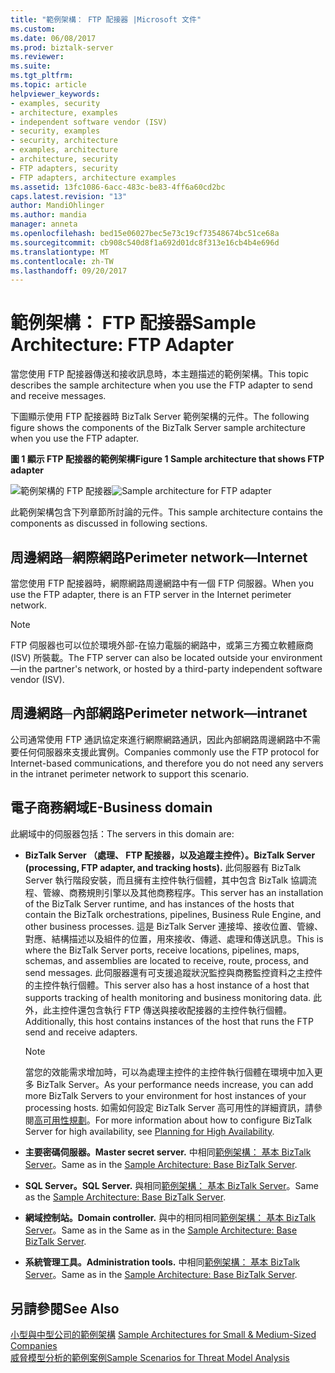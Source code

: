 ```yaml
---
title: "範例架構： FTP 配接器 |Microsoft 文件"
ms.custom: 
ms.date: 06/08/2017
ms.prod: biztalk-server
ms.reviewer: 
ms.suite: 
ms.tgt_pltfrm: 
ms.topic: article
helpviewer_keywords:
- examples, security
- architecture, examples
- independent software vendor (ISV)
- security, examples
- security, architecture
- examples, architecture
- architecture, security
- FTP adapters, security
- FTP adapters, architecture examples
ms.assetid: 13fc1086-6acc-483c-be83-4ff6a60cd2bc
caps.latest.revision: "13"
author: MandiOhlinger
ms.author: mandia
manager: anneta
ms.openlocfilehash: bed15e06027bec5e73c19cf73548674bc51ce68a
ms.sourcegitcommit: cb908c540d8f1a692d01dc8f313e16cb4b4e696d
ms.translationtype: MT
ms.contentlocale: zh-TW
ms.lasthandoff: 09/20/2017
---
```

# <a name="sample-architecture-ftp-adapter"></a><span data-ttu-id="5440f-102">範例架構： FTP 配接器</span><span class="sxs-lookup"><span data-stu-id="5440f-102">Sample Architecture: FTP Adapter</span></span>
<span data-ttu-id="5440f-103">當您使用 FTP 配接器傳送和接收訊息時，本主題描述的範例架構。</span><span class="sxs-lookup"><span data-stu-id="5440f-103">This topic describes the sample architecture when you use the FTP adapter to send and receive messages.</span></span>  
  
 <span data-ttu-id="5440f-104">下圖顯示使用 FTP 配接器時 BizTalk Server 範例架構的元件。</span><span class="sxs-lookup"><span data-stu-id="5440f-104">The following figure shows the components of the BizTalk Server sample architecture when you use the FTP adapter.</span></span>  
  
 <span data-ttu-id="5440f-105">**圖 1 顯示 FTP 配接器的範例架構**</span><span class="sxs-lookup"><span data-stu-id="5440f-105">**Figure 1 Sample architecture that shows FTP adapter**</span></span>  
  
 <span data-ttu-id="5440f-106">![範例架構的 FTP 配接器](../core/media/tdi-sec-refarch-ftp.gif "TDI_Sec_RefArch_FTP")</span><span class="sxs-lookup"><span data-stu-id="5440f-106">![Sample architecture for FTP adapter](../core/media/tdi-sec-refarch-ftp.gif "TDI_Sec_RefArch_FTP")</span></span>  
  
 <span data-ttu-id="5440f-107">此範例架構包含下列章節所討論的元件。</span><span class="sxs-lookup"><span data-stu-id="5440f-107">This sample architecture contains the components as discussed in following sections.</span></span>  
  
## <a name="perimeter-networkinternet"></a><span data-ttu-id="5440f-108">周邊網路─網際網路</span><span class="sxs-lookup"><span data-stu-id="5440f-108">Perimeter network―Internet</span></span>  
 <span data-ttu-id="5440f-109">當您使用 FTP 配接器時，網際網路周邊網路中有一個 FTP 伺服器。</span><span class="sxs-lookup"><span data-stu-id="5440f-109">When you use the FTP adapter, there is an FTP server in the Internet perimeter network.</span></span>  
  
> [!NOTE]
>  <span data-ttu-id="5440f-110">FTP 伺服器也可以位於環境外部-在協力電腦的網路中，或第三方獨立軟體廠商 (ISV) 所裝載。</span><span class="sxs-lookup"><span data-stu-id="5440f-110">The FTP server can also be located outside your environment—in the partner's network, or hosted by a third-party independent software vendor (ISV).</span></span>  
  
## <a name="perimeter-networkintranet"></a><span data-ttu-id="5440f-111">周邊網路─內部網路</span><span class="sxs-lookup"><span data-stu-id="5440f-111">Perimeter network―intranet</span></span>  
 <span data-ttu-id="5440f-112">公司通常使用 FTP 通訊協定來進行網際網路通訊，因此內部網路周邊網路中不需要任何伺服器來支援此實例。</span><span class="sxs-lookup"><span data-stu-id="5440f-112">Companies commonly use the FTP protocol for Internet-based communications, and therefore you do not need any servers in the intranet perimeter network to support this scenario.</span></span>  
  
## <a name="e-business-domain"></a><span data-ttu-id="5440f-113">電子商務網域</span><span class="sxs-lookup"><span data-stu-id="5440f-113">E-Business domain</span></span>  
 <span data-ttu-id="5440f-114">此網域中的伺服器包括：</span><span class="sxs-lookup"><span data-stu-id="5440f-114">The servers in this domain are:</span></span>  
  
-   <span data-ttu-id="5440f-115">**BizTalk Server （處理、 FTP 配接器，以及追蹤主控件）。**</span><span class="sxs-lookup"><span data-stu-id="5440f-115">**BizTalk Server (processing, FTP adapter, and tracking hosts).**</span></span> <span data-ttu-id="5440f-116">此伺服器有 BizTalk Server 執行階段安裝，而且擁有主控件執行個體，其中包含 BizTalk 協調流程、管線、商務規則引擎以及其他商務程序。</span><span class="sxs-lookup"><span data-stu-id="5440f-116">This server has an installation of the BizTalk Server runtime, and has instances of the hosts that contain the BizTalk orchestrations, pipelines, Business Rule Engine, and other business processes.</span></span> <span data-ttu-id="5440f-117">這是 BizTalk Server 連接埠、接收位置、管線、對應、結構描述以及組件的位置，用來接收、傳遞、處理和傳送訊息。</span><span class="sxs-lookup"><span data-stu-id="5440f-117">This is where the BizTalk Server ports, receive locations, pipelines, maps, schemas, and assemblies are located to receive, route, process, and send messages.</span></span> <span data-ttu-id="5440f-118">此伺服器還有可支援追蹤狀況監控與商務監控資料之主控件的主控件執行個體。</span><span class="sxs-lookup"><span data-stu-id="5440f-118">This server also has a host instance of a host that supports tracking of health monitoring and business monitoring data.</span></span> <span data-ttu-id="5440f-119">此外，此主控件還包含執行 FTP 傳送與接收配接器的主控件執行個體。</span><span class="sxs-lookup"><span data-stu-id="5440f-119">Additionally, this host contains instances of the host that runs the FTP send and receive adapters.</span></span>  
  
    > [!NOTE]
    >  <span data-ttu-id="5440f-120">當您的效能需求增加時，可以為處理主控件的主控件執行個體在環境中加入更多 BizTalk Server。</span><span class="sxs-lookup"><span data-stu-id="5440f-120">As your performance needs increase, you can add more BizTalk Servers to your environment for host instances of your processing hosts.</span></span> <span data-ttu-id="5440f-121">如需如何設定 BizTalk Server 高可用性的詳細資訊，請參閱[高可用性規劃](../core/planning-for-high-availability3.md)。</span><span class="sxs-lookup"><span data-stu-id="5440f-121">For more information about how to configure BizTalk Server for high availability, see [Planning for High Availability](../core/planning-for-high-availability3.md).</span></span>  
  
-   <span data-ttu-id="5440f-122">**主要密碼伺服器。**</span><span class="sxs-lookup"><span data-stu-id="5440f-122">**Master secret server.**</span></span> <span data-ttu-id="5440f-123">中相同[範例架構： 基本 BizTalk Server](../core/sample-architecture-base-biztalk-server.md)。</span><span class="sxs-lookup"><span data-stu-id="5440f-123">Same as in the [Sample Architecture: Base BizTalk Server](../core/sample-architecture-base-biztalk-server.md).</span></span>  
  
-   <span data-ttu-id="5440f-124">**SQL Server。**</span><span class="sxs-lookup"><span data-stu-id="5440f-124">**SQL Server.**</span></span> <span data-ttu-id="5440f-125">與相同[範例架構： 基本 BizTalk Server](../core/sample-architecture-base-biztalk-server.md)。</span><span class="sxs-lookup"><span data-stu-id="5440f-125">Same as the [Sample Architecture: Base BizTalk Server](../core/sample-architecture-base-biztalk-server.md).</span></span>  
  
-   <span data-ttu-id="5440f-126">**網域控制站。**</span><span class="sxs-lookup"><span data-stu-id="5440f-126">**Domain controller.**</span></span> <span data-ttu-id="5440f-127">與中的相同相同[範例架構： 基本 BizTalk Server](../core/sample-architecture-base-biztalk-server.md)。</span><span class="sxs-lookup"><span data-stu-id="5440f-127">Same as in the Same as in the [Sample Architecture: Base BizTalk Server](../core/sample-architecture-base-biztalk-server.md).</span></span>  
  
-   <span data-ttu-id="5440f-128">**系統管理工具。**</span><span class="sxs-lookup"><span data-stu-id="5440f-128">**Administration tools.**</span></span> <span data-ttu-id="5440f-129">中相同[範例架構： 基本 BizTalk Server](../core/sample-architecture-base-biztalk-server.md)。</span><span class="sxs-lookup"><span data-stu-id="5440f-129">Same as in the [Sample Architecture: Base BizTalk Server](../core/sample-architecture-base-biztalk-server.md).</span></span>  
  
## <a name="see-also"></a><span data-ttu-id="5440f-130">另請參閱</span><span class="sxs-lookup"><span data-stu-id="5440f-130">See Also</span></span>  
 <span data-ttu-id="5440f-131">[小型與中型公司的範例架構](../core/sample-architectures-for-small-medium-sized-companies.md) </span><span class="sxs-lookup"><span data-stu-id="5440f-131">[Sample Architectures for Small & Medium-Sized Companies](../core/sample-architectures-for-small-medium-sized-companies.md) </span></span>  
 [<span data-ttu-id="5440f-132">威脅模型分析的範例案例</span><span class="sxs-lookup"><span data-stu-id="5440f-132">Sample Scenarios for Threat Model Analysis</span></span>](../core/sample-scenarios-for-threat-model-analysis.md)
